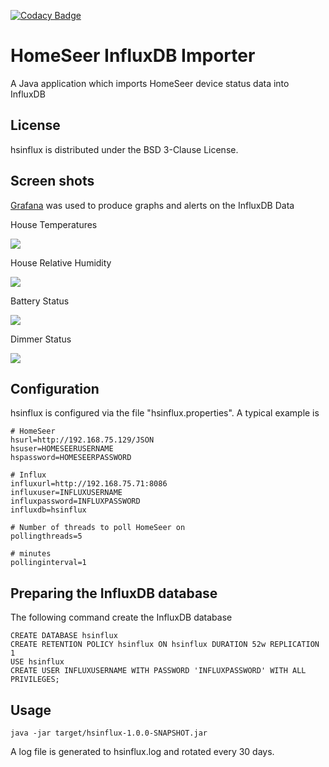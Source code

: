 
[![Codacy Badge](https://api.codacy.com/project/badge/Grade/049ad3bb9199453b8670e1afbeaa9b2e)](https://www.codacy.com/manual/teverett/hsinflux?utm_source=github.com&amp;utm_medium=referral&amp;utm_content=teverett/hsinflux&amp;utm_campaign=Badge_Grade)

HomeSeer InfluxDB Importer
========

A Java application which imports HomeSeer device status data into InfluxDB


License
-------------------

hsinflux is distributed under the BSD 3-Clause License.

Screen shots
-------------------

[Grafana](https://grafana.com/) was used to produce graphs and alerts on the InfluxDB Data

House Temperatures

![](https://github.com/teverett/hsinflux/screenshots/temperatures.png)

House Relative Humidity

![](https://github.com/teverett/hsinflux/screenshots/humidities.png)

Battery Status

![](https://github.com/teverett/hsinflux/screenshots/batteries.png)

Dimmer Status

![](https://github.com/teverett/hsinflux/screenshots/dimmers.png)


Configuration
-------------------

hsinflux is configured via the file "hsinflux.properties".  A typical example is

```
# HomeSeer
hsurl=http://192.168.75.129/JSON
hsuser=HOMESEERUSERNAME
hspassword=HOMESEERPASSWORD

# Influx
influxurl=http://192.168.75.71:8086
influxuser=INFLUXUSERNAME
influxpassword=INFLUXPASSWORD
influxdb=hsinflux

# Number of threads to poll HomeSeer on
pollingthreads=5

# minutes
pollinginterval=1

```
Preparing the InfluxDB database
-------------------

The following command create the InfluxDB database

```
CREATE DATABASE hsinflux 
CREATE RETENTION POLICY hsinflux ON hsinflux DURATION 52w REPLICATION 1
USE hsinflux
CREATE USER INFLUXUSERNAME WITH PASSWORD 'INFLUXPASSWORD' WITH ALL PRIVILEGES;
```

Usage
-------------------

```
java -jar target/hsinflux-1.0.0-SNAPSHOT.jar 
```
A log file is generated to hsinflux.log and rotated every 30 days.


